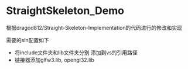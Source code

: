 # StraightSkeleton_Demo

根据dragod812/Straight-Skeleton-Implementation的代码进行的修改和实现

需要的sln配置如下
* 将include文件夹和lib文件夹分别 添加到vs的引用路径
* 链接器添加glfw3.lib, opengl32.lib
